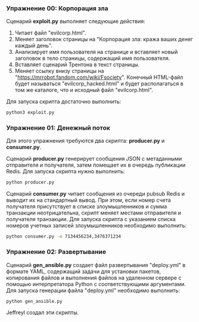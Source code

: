 ### Упражнение 00: Корпорация зла

Сценарий **exploit.py** выполняет следующие действия:
1. Читает файл "evilcorp.html".
2. Меняет заголовок страницы на "Корпорация зла: кража ваших денег каждый день".
3. Анализирует имя пользователя на странице и вставляет новый заголовок в тело страницы, содержащий имя пользователя.
4. Вставляет сценарий Трентона в текст страницы.
5. Меняет ссылку внизу страницы на "https://mrrobot.fandom.com/wiki/Fsociety".
Конечный HTML-файл будет называться "evilcorp_hacked.html" и будет располагаться в том же каталоге, что и исходный файл "evilcorp.html".

Для запуска скрипта достаточно выполнить:
```bash
python3 exploit.py
```

### Упражнение 01: Денежный поток

Для этого упражнения требуются два скрипта: **producer.py** и **consumer.py**. 

Сценарий **producer.py** генерирует сообщения JSON с метаданными отправителя и получателя, затем помещает их в очередь публикации Redis. Для запуска скрипта нужно выполнить:
```bash
python producer.py
```

Сценарий **consumer.py** читает сообщения из очереди pubsub Redis и выводит их на стандартный вывод. При этом, если номер счета получателя присутствует в списке злоумышленников и сумма транзакции неотрицательна, скрипт меняет местами отправителя и получателя транзакции. Для запуска скрипта с указанием списка номеров учетных записей злоумышленников необходимо выполнить:
```bash
python consumer.py -e 7134456234,3476371234
```

### Упражнение 02: Развертывание

Сценарий **gen_ansible.py** создает файл развертывания "deploy.yml" в формате YAML, содержащий задачи для установки пакетов, копирования файлов и выполнения файлов на удаленном сервере с помощью интерпретатора Python с соответствующими аргументами. Для запуска генерации файла "deploy.yml" необходимо выполнить:
```bash
python gen_ansible.py
```

Jeffreyl создал эти скрипты.
